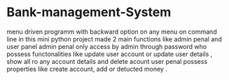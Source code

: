 # Bank-management-System
menu driven programm with backward option on any menu on command line
in this mini python project made 2 main functions like admin penal and user panel
admin penal only access by admin through password who possess functonalities like update user account or update user details , show all ro any account details and delete acount
user penal possess properties like create account, add or detucted money .

